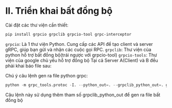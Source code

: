 # II. Triển khai bất đồng bộ
Cài đặt các thư viện cần thiết:
```sh
pip install grpcio grpclib grpcio-tool grpc-interceptor
```
```grpcio```: Là 1 thư viện Python. Cung cấp các API để tạo client và server gRPC, giúp bạn gửi và nhận các cuộc gọi RPC.
```grpclib```: Thư viện của python hỗ trợ bất đồng bộ(trái ngược với grpcio-tool)
```grpcio-tools```: Thư viện của google chủ yếu hỗ trợ đồng bộ
Tại cả Server A(Client) và B đều phải khai báo file sau:

Chú ý câu lệnh gen ra file python grpc:
```python
python -m grpc_tools.protoc -I. --python_out=. --grpclib_python_out=. greeter.proto
```

Câu lệnh này sử dụng thêm tham số grpclib_python_out để gen ra file bất đồng bộ